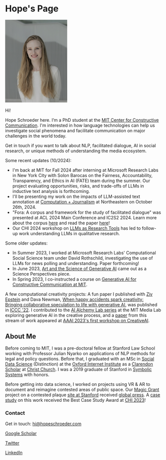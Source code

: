 # Hope's Page



<img src="/headshot_smiling.jpg" alt="headshot" width="200"/>

Hi!

Hope Schroeder here. I’m a PhD student at the [MIT Center for Constructive Communication](https://www.ccc.mit.edu/). I'm interested in how language technologies can help us investigate social phenomena and facilitate communication on major challenges in the world today. 

Get in touch if you want to talk about NLP, facilitated dialogue, AI in social research, or unique methods of understanding the media ecosystem.

Some recent updates (10/2024):
* I'm back at MIT for Fall 2024 after interning at Microsoft Research Labs in New York City with Solon Barocas on the Fairness, Accountability, Transparency, and Ethics in AI (FATE) team during the summer. Our project evaluating opportunities, risks, and trade-offs of LLMs in inductive text analysis is forthcoming.
* I'll be presenting my work on the impacts of LLM-assisted text annotation at [Computation + Journalism](https://idi.provost.northeastern.edu/event-directory/the-2024-computation-journalism-symposium/) at Northeastern on October 26th, 2024. 
* "Fora: A corpus and framework for the study of facilitated dialogue" was presented at ACL 2024 Main Conference and IC2S2 2024. Learn more about the corpus [here](https://github.com/schropes/fora-corpus) and read the paper [here]([https://aclanthology.org/2024.acl-long.754.pdf])!
* Our CHI 2024 workshop on [LLMs as Research Tools](https://sites.google.com/view/llmsindatawork/home) has led to follow-up work understanding LLMs in qualitative research.

Some older updates:
* In Summer 2023, I worked at Microsoft Research Labs' Computational Social Science team under David Rothschild, investigating the use of LLMs for news polling and understanding. Paper forthcoming!
* In June 2023, [Art and the Science of Generative AI](https://www.science.org/doi/full/10.1126/science.adh4451) came out as a Science Perspectives piece.
* In Spring 2023, I co-instructed a course on [Generative AI for Constructive Communication at MIT](https://ai4comm.media.mit.edu/).

A few computational creativity projects: 
A fun paper I published with [Ziv Epstein](http://zive.info/) and Dava Newman, [When happy accidents spark creativity: Bringing collaborative speculation to life with generative AI](https://arxiv.org/abs/2206.00533), was published in [ICCC '22](http://computationalcreativity.net/iccc22/). I contributed to the [AI Alchemy Lab series](http://aialchemy.media.mit.edu/) at the MIT Media Lab exploring generative AI in the creative process, and a [paper](https://openreview.net/pdf?id=wm0WZPnhTC) from this stream of work appeared at [AAAI 2023's first workshop on CreativeAI](https://creativeai-ws.github.io/). 

## About Me
Before coming to MIT, I was a pre-doctoral fellow at Stanford Law School working with Professor Julian Nyarko on applications of NLP methods for legal and policy questions. Before that, I graduated with an MSc in [Social Data Science](https://www.oii.ox.ac.uk/study/msc-in-social-data-science/) (Distinction) at the [Oxford Internet Institute](https://www.oii.ox.ac.uk/) as a [Clarendon Scholar](http://www.ox.ac.uk/clarendon) at [Christ Church](https://www.chch.ox.ac.uk/). I was a 2019 graduate of Stanford in [Symbolic Systems](https://symsys.stanford.edu/) with honors. 

Before getting into data science, I worked on projects using VR & AR to document and reimagine contested areas of public space. Our [Magic Grant](https://brown.columbia.edu/propose/) project on a contested plaque [site at Stanford](https://www.dearvisitor.app/) received [global press](https://www.dearvisitor.app/press). A [case study](https://arxiv.org/abs/2302.02050) on this work received the Best Case Study Award at [CHI 2023](https://chi2023.acm.org/)!

### Contact
Get in touch: hi@hopeschroeder.com

[Google Scholar](https://scholar.google.com/citations?user=-UKCJTAAAAAJ&hl=en)

[Twitter](https://twitter.com/Schropes)

[LinkedIn](https://www.linkedin.com/in/hopeschroeder/)


